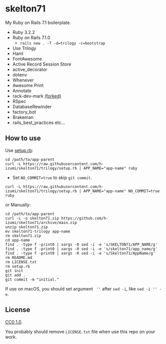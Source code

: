 # skelton71

My Ruby on Rails 7.1 boilerplate.

* Ruby 3.2.2
* Ruby on Rails 7.1.0
  * `rails new . -T -d=trilogy -c=bootstrap`
* Use Trilogy
* Haml
* FontAwesome
* Active Record Session Store
* active_decorator
* dotenv
* Whenever
* Awesome Print
* Annotate
* rack-dev-mark [(forked)](https://github.com/h-izumi/rack-dev-mark/tree/rack3)
* RSpec
* DatabaseRewinder
* factory_bot
* Brakeman
* rails_best_practices
etc...

## How to use

Use [setup.rb](https://raw.githubusercontent.com/h-izumi/skelton71/main/setup.rb):

```shell
cd /path/to/app-parent
curl -L https://raw.githubusercontent.com/h-izumi/skelton71/trilogy/setup.rb | APP_NAME="app-name" ruby
```

* Set `NO_COMMIT=true` to skip `git commit`.

```shell
curl -L https://raw.githubusercontent.com/h-izumi/skelton71/trilogy/setup.rb | APP_NAME="app-name" NO_COMMIT=true ruby
```

or Manually:

```shell
cd /path/to/app-parent
curl -L -o skelton71.zip https://github.com/h-izumi/skelton71/archive/main.zip
unzip skelton71.zip
mv skelton71-trilogy app-name
rm skelton71.zip
cd app-name
find . -type f -print0 | xargs -0 sed -i -e 's/SKELTON71/APP_NAME/g'
find . -type f -print0 | xargs -0 sed -i -e 's/skelton71/app_name/g'
find . -type f -print0 | xargs -0 sed -i -e 's/Skelton71/AppName/g'
rm README.md
rm LICENSE.txt
rm setup.rb
git init
git add .
git commit -m "initial."
```

If use on macOS, you should set argument ` ''` after `sed -i`, like `sed -i '' -e`.

## License

[CC0 1.0](https://creativecommons.org/publicdomain/zero/1.0/deed).

You probably should remove `LICENSE.txt` file when use this repo on your work.
